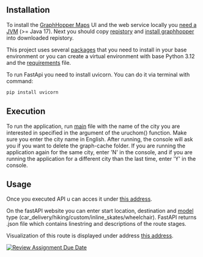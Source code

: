 ## Installation

To install the [GraphHopper Maps](https://graphhopper.com/maps/) UI and the web service locally you [need a JVM](https://adoptium.net) (>= Java 17). Next you should copy [repistory](https://github.com/Geoinformatics-Applications-Python/final-project-super-awesome-team-name/tree/main) and [install graphhopper](https://repo1.maven.org/maven2/com/graphhopper/graphhopper-web/9.1/graphhopper-web-9.1.jar) into downloaded repistory.

This project uses several [packages](requirements.txt) that you need to install in your base environment or you can create a virtual environment with base Python 3.12 and the [requirements](requirements.txt) file.

To run FastApi you need to install uvicorn. You can do it via terminal with command:  

```bash
pip install uvicorn
```

## Execution

To run the application, run [main](main.py) file with the name of the city you are interested in specified in the argument of the uruchom() function. Make sure you enter the city name in English. 
After running, the console will ask you if you want to delete the graph-cache folder. If you are running the application again for the same city, enter 'N' in the console, and if you are running the application for a different city than the last time, enter 'Y' in the console.

## Usage
Once you executed API u can acces it under [this address](http://localhost:8000/docs).

On the fastAPI website you can enter start location, destination and [model](/models/README.md) type (car_delivery/hiking/custom/inline_skates/wheelchair). FastAPI returns .json file which contains linestring and descriptions of the route stages.

Visualization of this route is displayed under address [this address](http://localhost:8989).


[![Review Assignment Due Date](https://classroom.github.com/assets/deadline-readme-button-24ddc0f5d75046c5622901739e7c5dd533143b0c8e959d652212380cedb1ea36.svg)](https://classroom.github.com/a/Itx05xVz)
